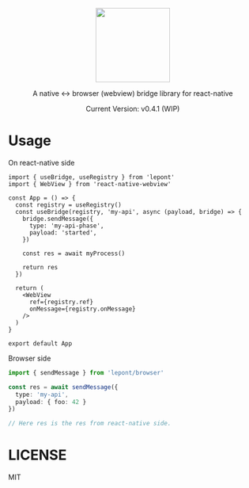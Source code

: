 <p align="center">
  <img src="https://raw.githubusercontent.com/kt3k/lepont/master/design/lepont.png" width="150" />
</p>
<p align="center">
  A native <-> browser (webview) bridge library for react-native
</p>

<p align="center">
  Current Version: v0.4.1 (WIP)
</p>

# Usage

On react-native side

```tsx
import { useBridge, useRegistry } from 'lepont'
import { WebView } from 'react-native-webview'

const App = () => {
  const registry = useRegistry()
  const useBridge(registry, 'my-api', async (payload, bridge) => {
    bridge.sendMessage({
      type: 'my-api-phase',
      payload: 'started',
    })

    const res = await myProcess()

    return res
  })

  return (
    <WebView
      ref={registry.ref}
      onMessage={registry.onMessage}
    />
  )
}

export default App
```

Browser side
```ts
import { sendMessage } from 'lepont/browser'

const res = await sendMessage({
  type: 'my-api',
  payload: { foo: 42 }
})

// Here res is the res from react-native side.
```

# LICENSE

MIT
